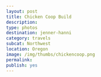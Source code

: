 ```yaml
---
layout: post
title: Chicken Coop Build 
description: 
type: photos
destination: jenner-hanni
category: travels
subcat: Northwest
location: Oregon
image: /img/thumbs/chickencoop.png
permalink: 
publish: yes
---
```


<p><a href="https://jenner.smugmug.com/Hobby-Projects/Chicken-Coop-Build/i-RjJC8nN/0/ba90cb63/M/IMG_1340-0-M.jpg">
<img src="https://jenner.smugmug.com/Hobby-Projects/Chicken-Coop-Build/i-RjJC8nN/0/ba90cb63/M/IMG_1340-0-M.jpg" alt=""></a></p>

<p><a href="https://jenner.smugmug.com/Hobby-Projects/Chicken-Coop-Build/i-BDvdc8z/0/91448d4f/M/IMG_1340-1-M.jpg">
<img src="https://jenner.smugmug.com/Hobby-Projects/Chicken-Coop-Build/i-BDvdc8z/0/91448d4f/M/IMG_1340-1-M.jpg" alt=""></a></p>

<p><a href="https://jenner.smugmug.com/Hobby-Projects/Chicken-Coop-Build/i-S9nmBDj/0/477238ad/M/IMG_1340-2-M.jpg">
<img src="https://jenner.smugmug.com/Hobby-Projects/Chicken-Coop-Build/i-S9nmBDj/0/477238ad/M/IMG_1340-2-M.jpg" alt=""></a></p>

<p><a href="https://jenner.smugmug.com/Hobby-Projects/Chicken-Coop-Build/i-94hPwzL/0/18d1c808/M/IMG_1340-4-M.jpg">
<img src="https://jenner.smugmug.com/Hobby-Projects/Chicken-Coop-Build/i-94hPwzL/0/18d1c808/M/IMG_1340-4-M.jpg" alt=""></a></p>

<p><a href="https://jenner.smugmug.com/Hobby-Projects/Chicken-Coop-Build/i-vFCpdqX/0/f58692e9/M/IMG_1340-3-M.jpg">
<img src="https://jenner.smugmug.com/Hobby-Projects/Chicken-Coop-Build/i-vFCpdqX/0/f58692e9/M/IMG_1340-3-M.jpg" alt=""></a></p>

<p><a href="https://jenner.smugmug.com/Hobby-Projects/Chicken-Coop-Build/i-7MWCpRx/0/2df73747/M/IMG_1340-5-M.jpg">
<img src="https://jenner.smugmug.com/Hobby-Projects/Chicken-Coop-Build/i-7MWCpRx/0/2df73747/M/IMG_1340-5-M.jpg" alt=""></a></p>

<p><a href="https://jenner.smugmug.com/Hobby-Projects/Chicken-Coop-Build/i-RXXgt7Q/0/42d6232d/M/IMG_1340-7-M.jpg">
<img src="https://jenner.smugmug.com/Hobby-Projects/Chicken-Coop-Build/i-RXXgt7Q/0/42d6232d/M/IMG_1340-7-M.jpg" alt=""></a></p>

<p><a href="https://jenner.smugmug.com/Hobby-Projects/Chicken-Coop-Build/i-J5zQgfJ/0/49cb80d6/M/IMG_1340-8-M.jpg">
<img src="https://jenner.smugmug.com/Hobby-Projects/Chicken-Coop-Build/i-J5zQgfJ/0/49cb80d6/M/IMG_1340-8-M.jpg" alt=""></a></p>

<p><a href="https://jenner.smugmug.com/Hobby-Projects/Chicken-Coop-Build/i-qPMS9Bt/0/fc94c487/M/IMG_1340-9-M.jpg">
<img src="https://jenner.smugmug.com/Hobby-Projects/Chicken-Coop-Build/i-qPMS9Bt/0/fc94c487/M/IMG_1340-9-M.jpg" alt=""></a></p>

<p><a href="https://jenner.smugmug.com/Hobby-Projects/Chicken-Coop-Build/i-7csNbJm/0/a35915fd/M/IMG_1340-10-M.jpg">
<img src="https://jenner.smugmug.com/Hobby-Projects/Chicken-Coop-Build/i-7csNbJm/0/a35915fd/M/IMG_1340-10-M.jpg" alt=""></a></p>

<p><a href="https://jenner.smugmug.com/Hobby-Projects/Chicken-Coop-Build/i-cpvhVCJ/0/07718614/M/IMG_1340-6-M.jpg">
<img src="https://jenner.smugmug.com/Hobby-Projects/Chicken-Coop-Build/i-cpvhVCJ/0/07718614/M/IMG_1340-6-M.jpg" alt=""></a></p>

<p><a href="https://jenner.smugmug.com/Hobby-Projects/Chicken-Coop-Build/i-L6PLZ6d/0/33d8dbbc/M/IMG_1340-11-M.jpg">
<img src="https://jenner.smugmug.com/Hobby-Projects/Chicken-Coop-Build/i-L6PLZ6d/0/33d8dbbc/M/IMG_1340-11-M.jpg" alt=""></a></p>

<p><a href="https://jenner.smugmug.com/Hobby-Projects/Chicken-Coop-Build/i-8XBCz3Q/0/c9b43da4/M/IMG_1340-13-M.jpg">
<img src="https://jenner.smugmug.com/Hobby-Projects/Chicken-Coop-Build/i-8XBCz3Q/0/c9b43da4/M/IMG_1340-13-M.jpg" alt=""></a></p>

<p><a href="https://jenner.smugmug.com/Hobby-Projects/Chicken-Coop-Build/i-93LvwfW/0/bbd4c08a/M/IMG_1340-14-M.jpg">
<img src="https://jenner.smugmug.com/Hobby-Projects/Chicken-Coop-Build/i-93LvwfW/0/bbd4c08a/M/IMG_1340-14-M.jpg" alt=""></a></p>

<p><a href="https://jenner.smugmug.com/Hobby-Projects/Chicken-Coop-Build/i-dbmr9z9/0/7f3658a6/M/IMG_1340-12-M.jpg">
<img src="https://jenner.smugmug.com/Hobby-Projects/Chicken-Coop-Build/i-dbmr9z9/0/7f3658a6/M/IMG_1340-12-M.jpg" alt=""></a></p>

<p><a href="https://jenner.smugmug.com/Hobby-Projects/Chicken-Coop-Build/i-3RgXxZc/0/e31a4081/M/IMG_1340-15-M.jpg">
<img src="https://jenner.smugmug.com/Hobby-Projects/Chicken-Coop-Build/i-3RgXxZc/0/e31a4081/M/IMG_1340-15-M.jpg" alt=""></a></p>

<p><a href="https://jenner.smugmug.com/Hobby-Projects/Chicken-Coop-Build/i-KjLxhQw/0/b8c657c2/M/IMG_1340-16-M.jpg">
<img src="https://jenner.smugmug.com/Hobby-Projects/Chicken-Coop-Build/i-KjLxhQw/0/b8c657c2/M/IMG_1340-16-M.jpg" alt=""></a></p>

<p><a href="https://jenner.smugmug.com/Hobby-Projects/Chicken-Coop-Build/i-WQ9r84G/0/5a2e3a54/M/IMG_1340-17-M.jpg">
<img src="https://jenner.smugmug.com/Hobby-Projects/Chicken-Coop-Build/i-WQ9r84G/0/5a2e3a54/M/IMG_1340-17-M.jpg" alt=""></a></p>

<p><a href="https://jenner.smugmug.com/Hobby-Projects/Chicken-Coop-Build/i-qJJvFbr/0/73335c34/M/IMG_1340-18-M.jpg">
<img src="https://jenner.smugmug.com/Hobby-Projects/Chicken-Coop-Build/i-qJJvFbr/0/73335c34/M/IMG_1340-18-M.jpg" alt=""></a></p>

<p><a href="https://jenner.smugmug.com/Hobby-Projects/Chicken-Coop-Build/i-tszTB69/0/c5752236/M/IMG_1340-19-M.jpg">
<img src="https://jenner.smugmug.com/Hobby-Projects/Chicken-Coop-Build/i-tszTB69/0/c5752236/M/IMG_1340-19-M.jpg" alt=""></a></p>

<p><a href="https://jenner.smugmug.com/Hobby-Projects/Chicken-Coop-Build/i-KkBLkMN/0/b3a55e6c/M/IMG_1340-20-M.jpg">
<img src="https://jenner.smugmug.com/Hobby-Projects/Chicken-Coop-Build/i-KkBLkMN/0/b3a55e6c/M/IMG_1340-20-M.jpg" alt=""></a></p>


